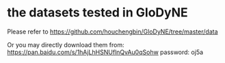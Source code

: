 # the datasets tested in GloDyNE

Please refer to https://github.com/houchengbin/GloDyNE/tree/master/data

Or you may directly download them from:
https://pan.baidu.com/s/1hAjLhHSNUflnQvAu0qSohw
password: oj5a